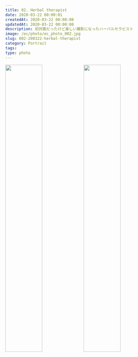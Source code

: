 ```yaml
---
title: 02. Herbal therapist
date: 2020-03-22 00:00:01
createdAt: 2020-03-22 00:00:00
updatedAt: 2020-03-22 00:00:00
description: 初対面だったけど楽しい撮影になったハーバルセラピスト 
image: /ec/photo/ec_photo_002.jpg  
slug: 002-200322-herbal-therapist
category: Portrait
tags:
type: photo
---
```


<img src="https://portfolio.nnamm.com/_gallery/photo/002/img3.jpg" alt="">

<div class="nam__wc-margin-top4 nam__wc-2in1-center">
<img src="https://portfolio.nnamm.com/_gallery/photo/002/img1.jpg" alt=""
     style="display: inline-block; width: 48%">
<img src="https://portfolio.nnamm.com/_gallery/photo/002/img2.jpg" alt=""
     style="display: inline-block; width: 48%">
</div>

<div class="nam__wc-margin-top2">
<img src="https://portfolio.nnamm.com/_gallery/photo/002/img9.jpg" alt=""
     class="nam__wc-right-align-4d5">
<img src="https://portfolio.nnamm.com/_gallery/photo/002/img7.jpg" alt=""
     class="nam__wc-margin-top1 nam__wc-left-align-4d5">
</div>

<div class="nam__wc-margin-top4">
<img src="https://portfolio.nnamm.com/_gallery/photo/002/img5.jpg" alt="">
<img src="https://portfolio.nnamm.com/_gallery/photo/002/img4.jpg" alt=""
     class="nam__wc-margin-top1 nam__wc-1in1-y-center">
<img src="https://portfolio.nnamm.com/_gallery/photo/002/img8.jpg" alt=""
     class="nam__wc-margin-top1">
</div>

<div class="nam__wc-margin-top4">
<img src="https://portfolio.nnamm.com/_gallery/photo/002/img6.jpg" alt="">
<img src="https://portfolio.nnamm.com/_gallery/photo/002/img10.jpg" alt=""
     class="nam__wc-margin-top">
</div>
